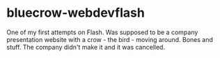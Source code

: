 bluecrow-webdevflash
====================
One of my first attempts on Flash. 
Was supposed to be a company presentation website with a crow - the bird - moving around.
Bones and stuff.
The company didn't make it and it was cancelled.
